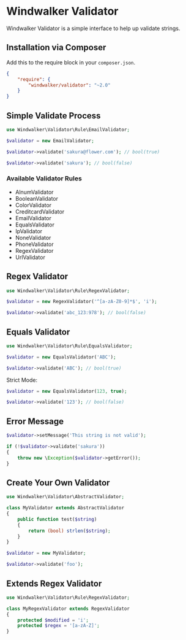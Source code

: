 # Windwalker Validator

Windwalker Validator is a simple interface to help up validate strings.

## Installation via Composer

Add this to the require block in your `composer.json`.

``` json
{
    "require": {
        "windwalker/validator": "~2.0"
    }
}
```

## Simple Validate Process

``` php
use Windwalker\Validator\Rule\EmailValidator;

$validator = new EmailValidator;

$validator->validate('sakura@flower.com'); // bool(true)

$validator->validate('sakura'); // bool(false)
```

### Available Validator Rules

- AlnumValidator
- BooleanValidator
- ColorValidator
- CreditcardValidator
- EmailValidator
- EqualsValidator
- IpValidator
- NoneValidator
- PhoneValidator
- RegexValidator
- UrlValidator

## Regex Validator

``` php
use Windwalker\Validator\Rule\RegexValidator;

$validator = new RegexValidator('^[a-zA-Z0-9]*$', 'i');

$validator->validate('abc_123:978'); // bool(false)
```

## Equals Validator

``` php
use Windwalker\Validator\Rule\EqualsValidator;

$validator = new EqualsValidator('ABC');

$validator->validate('ABC'); // bool(true)
```

Strict Mode:

``` php
$validator = new EqualsValidator(123, true);

$validator->validate('123'); // bool(false)
```

## Error Message

``` php
$validator->setMessage('This string is not valid');

if (!$validator->validate('sakura'))
{
    throw new \Exception($validator->getError());
}
```

## Create Your Own Validator

``` php
use Windwalker\Validator\AbstractValidator;

class MyValidator extends AbstractValidator
{
	public function test($string)
	{
		return (bool) strlen($string);
	}
}

$validator = new MyValidator;

$validator->validate('foo');
```

## Extends Regex Validator

``` php
use Windwalker\Validator\Rule\RegexValidator;

class MyRegexValidator extends RegexValidator
{
	protected $modified = 'i';
	protected $regex = '[a-zA-Z]';
}
```
